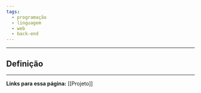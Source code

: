 ```yaml
---
tags:
  - programação
  - linguagem
  - web
  - back-end
---
```

---
## Definição



---
**Links para essa página:**
[[Projeto]]




